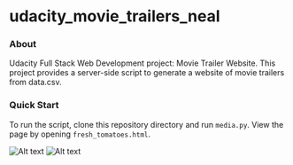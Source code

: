 # udacity_movie_trailers_neal

### About

Udacity Full Stack Web Development project: Movie Trailer Website.
This project provides a server-side script to generate a website of movie trailers from data.csv.

### Quick Start

To run the script, clone this repository directory and run `media.py`. View the page by opening `fresh_tomatoes.html`.

![Alt text](https://github.com/hailiangwangutd/udacity_movie_trailers_neal/blob/master/screenshot1.png "Demo 1")
![Alt text](https://github.com/hailiangwangutd/udacity_movie_trailers_neal/blob/master/screenshot2.png "Demo 2")